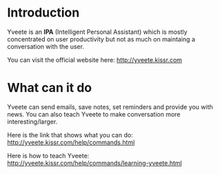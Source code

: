 # Introduction

Yveete is an <b>IPA</b> (Intelligent Personal Assistant) which is mostly concentrated on user productivity but not as much on maintaing a conversation with the user. 

You can visit the official website here: <a href="http://yveete.kissr.com" target="_blank">http://yveete.kissr.com</a>

# What can it do

Yveete can send emails, save notes, set reminders and provide you with news. You can also teach Yveete to make conversation more interesting/larger.

Here is the link that shows what you can do: http://yveete.kissr.com/help/commands.html

Here is how to teach Yveete: http://yveete.kissr.com/help/commands/learning-yveete.html
